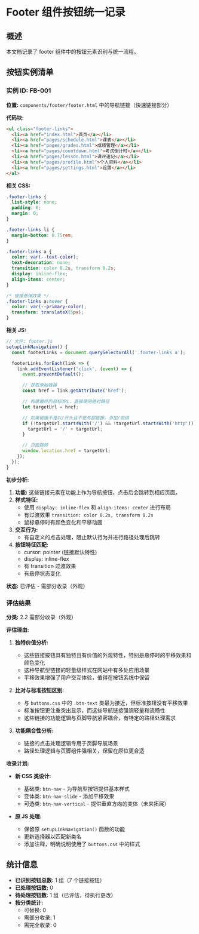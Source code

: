# Footer 组件按钮统一记录

## 概述

本文档记录了 footer 组件中的按钮元素识别与统一流程。

## 按钮实例清单

### 实例 ID: FB-001

**位置:** `components/footer/footer.html` 中的导航链接（快速链接部分）

**代码块:**

```html
<ul class="footer-links">
  <li><a href="index.html">首页</a></li>
  <li><a href="pages/schedule.html">课表</a></li>
  <li><a href="pages/grades.html">成绩管理</a></li>
  <li><a href="pages/countdown.html">考试倒计时</a></li>
  <li><a href="pages/lesson.html">课评速记</a></li>
  <li><a href="pages/profile.html">个人资料</a></li>
  <li><a href="pages/settings.html">设置</a></li>
</ul>
```

**相关 CSS:**

```css
.footer-links {
  list-style: none;
  padding: 0;
  margin: 0;
}

.footer-links li {
  margin-bottom: 0.75rem;
}

.footer-links a {
  color: var(--text-color);
  text-decoration: none;
  transition: color 0.2s, transform 0.2s;
  display: inline-flex;
  align-items: center;
}

/* 链接悬停效果 */
.footer-links a:hover {
  color: var(--primary-color);
  transform: translateX(5px);
}
```

**相关 JS:**

```javascript
// 文件: footer.js
setupLinkNavigation() {
  const footerLinks = document.querySelectorAll('.footer-links a');

  footerLinks.forEach(link => {
    link.addEventListener('click', (event) => {
      event.preventDefault();

      // 获取原始链接
      const href = link.getAttribute('href');

      // 构建最终的目标URL，直接使用绝对路径
      let targetUrl = href;

      // 如果链接不是以/开头且不是外部链接，添加/前缀
      if (!targetUrl.startsWith('/') && !targetUrl.startsWith('http')) {
        targetUrl = '/' + targetUrl;
      }

      // 页面跳转
      window.location.href = targetUrl;
    });
  });
}
```

**初步分析:**

1. **功能:** 这些链接元素在功能上作为导航按钮，点击后会跳转到相应页面。
2. **样式特征:**
   - 使用 `display: inline-flex` 和 `align-items: center` 进行布局
   - 有过渡效果 `transition: color 0.2s, transform 0.2s`
   - 鼠标悬停时有颜色变化和平移动画
3. **交互行为:**
   - 有自定义的点击处理，阻止默认行为并进行路径处理后跳转
4. **按钮特征匹配:**
   - cursor: pointer (链接默认特性)
   - display: inline-flex
   - 有 transition 过渡效果
   - 有悬停状态变化

**状态:** 已评估 - 需部分收录（外观）

### 评估结果

**分类:** 2.2 需部分收录（外观）

**评估理由:**

1. **独特价值分析:**

   - 这些链接按钮具有独特且有价值的外观特性，特别是悬停时的平移效果和颜色变化
   - 这种导航型链接的轻量级样式在网站中有多处应用场景
   - 平移效果增强了用户交互体验，值得在按钮系统中保留

2. **比对与标准按钮区别:**

   - 与 `buttons.css` 中的 `.btn-text` 类最为接近，但标准按钮没有平移效果
   - 标准按钮更注重突出显示，而这些导航链接强调轻量和流畅性
   - 这些链接的功能逻辑与页脚导航紧密耦合，有特定的路径处理需求

3. **功能耦合性分析:**
   - 链接的点击处理逻辑专用于页脚导航场景
   - 路径处理逻辑与页脚组件强相关，保留在原位更合适

**收录计划:**

- **新 CSS 类设计:**

  - 基础类: `btn-nav` - 为导航型按钮提供基本样式
  - 变体类: `btn-nav-slide` - 添加平移效果
  - 可选类: `btn-nav-vertical` - 提供垂直方向的变体（未来拓展）

- **原 JS 处理:**
  - 保留原 `setupLinkNavigation()` 函数的功能
  - 更新选择器以匹配新类名
  - 添加注释，明确说明使用了 `buttons.css` 中的样式

## 统计信息

- **已识别按钮总数:** 1 组（7 个链接按钮）
- **已处理按钮数:** 0
- **待处理按钮数:** 1 组（已评估，待执行更改）
- **按分类统计:**
  - 可替换: 0
  - 需部分收录: 1
  - 需完全收录: 0
